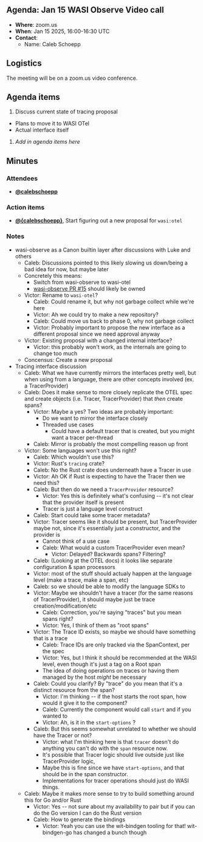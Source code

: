 ## Agenda: Jan 15 WASI Observe Video call

- **Where**: zoom.us
- **When**: Jan 15 2025, 16:00-16:30 UTC
- **Contact**:
  - Name: Caleb Schoepp

## Logistics

The meeting will be on a zoom.us video conference.

## Agenda items

1. Discuss current state of tracing proposal
  - Plans to move it to WASI OTel
  - Actual interface itself
1. *Add in agenda items here*

## Minutes

### Attendees

- [**@calebschoepp**][calebschoepp]

### Action items

- [**@{calebschoepp}**][calebschoepp], Start figuring out a new proposal for `wasi:otel`

### Notes

- wasi-observe as a Canon builtin layer after discussions with Luke and others
  - Caleb: Discussions pointed to this likely slowing us down/being a bad idea for now, but maybe later
  - Concretely this means:
    - Switch from wasi-observe to wasi-otel
    - [wasi-observe PR #15](https://github.com/WebAssembly/wasi-observe/pull/15/files) should likely be owned
  - Victor: Rename to `wasi-otel`?
    - Caleb: Could rename it, but why not garbage collect while we're here
    - Victor: Ah we could try to make a new repository?
    - Caleb: Could move us back to phase 0, why not garbage collect
    - Victor: Probably important to propose the new interface as a different proposal since we need approval anyway
  - Victor: Existing proposal with a changed internal interface?
    - Victor: this probably won't work, as the internals are going to change too much
  - Concensus: Create a new proposal
- Tracing interface discussion
  - Caleb: What we have currently mirrors the interfaces pretty well, but when using from a language, there are other concepts involved (ex. a TracerProvider)
  - Caleb: Does it make sense to more closely replicate the OTEL spec and create objects (i.e. Tracer, TracerProvider) that *then* create spans?
    - Victor: Maybe a yes? Two ideas are probably important:
      - Do we want to mirror the interface closely
      - Threaded use cases
        - Could have a default tracer that is created, but you might want a tracer per-thread
    - Caleb: Mirror is probably the most compelling reason up front
  - Victor: Some languages won't use this right?
    - Caleb: Which wouldn't use this?
    - Victor: Rust's `tracing` crate?
    - Caleb: No the Rust crate does underneath have a Tracer in use
    - Victor: Ah OK if Rust is expecting to have the Tracer then we need this?
    - Caleb: But then do we need a `TracerProvider` resource?
      - Victor: Yes this is definitely what's confusing -- it's not clear that the provider itself is present
      - Tracer is just a language level construct
    - Caleb: Start could take some tracer metadata?
    - Victor: Tracer seems like it should be present, but TracerProvider maybe not, since it's essentially just a constructor, and the provider is 
      - Cannot think of a use case 
      - Caleb: What would a custom TracerProvider even mean?
        - Victor: Delayed? Backwards spans? Filtering? 
    - Caleb: (Looking at the OTEL docs) it looks like separate configuration & span processors
    - Victor: most of the stuff should actualy happen at the language level (make a trace, make a span, etc)
    - Caleb: so we should be able to modify the language SDKs to 
    - Victor: Maybe we shouldn't have a tracer (for the same reasons of TracerProvider), it should maybe just be trace creation/modification/etc
      - Caleb: Correction, you're saying "traces" but you mean spans right?
      - Victor: Yes, I think of them as "root spans"
    - Victor: The Trace ID exists, so maybe we should have something that is a trace
      - Caleb: Trace IDs are only tracked via the SpanContext, per the spec
      - Victor: Yes, but I think it should be recommended at the WASI level, even though it's just a tag on a Root span
      - The idea of doing operations on traces or having them managed by the host *might* be necessary
    - Caleb: Could you clarify? By "trace" do you mean that it's a distinct resource from the span?
      - Victor: I'm thinking -- if the host starts the root span, how would it give it to the component?
      - Caleb: Currently the component would call `start` and if you wanted to 
      - Victor: Ah, is it in the `start-options` ?
    - Caleb: But this seems somewhat unrelated to whether we should have the Tracer or not?
      - Victor: what I'm thinking here is that `tracer` doesn't do anything you can't do with the `span` resource now. 
      - It's possible that Tracer logic should live outside just like TracerProvider logic, 
      - Maybe this is fine since we have `start-options`, and that should be in the span constructor. 
      - Implementations for tracer operations should just do WASI things.
  - Caleb: Maybe it makes more sense to try to build something around this for Go and/or Rust
    - Victor: Yes -- not sure about my availability to pair but if you can do the Go version I can do the Rust version
    - Caleb: How to generate the bindings
      - Victor: Yeah you can use the wit-bindgen tooling for that! wit-bindgen-go has changed a bunch though
    
[calebschoepp]: https://github.com/calebschoepp
